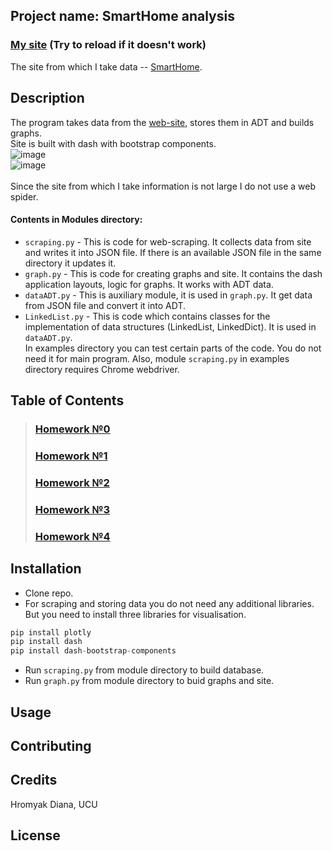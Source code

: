 ## Project name: SmartHome analysis
### [My site](https://deersmarthome.herokuapp.com/) (Try to reload if it doesn't work)
The site from which I take data -- [SmartHome](https://www.smarthomedb.com/products).
## Description
The program takes data from the [web-site](https://www.smarthomedb.com/products, 'SmartHome'), stores them in ADT and builds graphs.
<br>Site is built with dash with bootstrap components.
<br>
![image](https://user-images.githubusercontent.com/54356826/82119593-8327ee00-9788-11ea-83b6-bf75ec610d3e.png)
<br>
![image](https://user-images.githubusercontent.com/54356826/82119626-c1bda880-9788-11ea-9d85-93b969798125.png)
<br>
<br>Since the site from which I take information is not large I do not use a web spider.
#### Contents in Modules directory: 
- `scraping.py` - This is code for web-scraping. It collects data from site and writes it into JSON file. If there is an available JSON file in the same directory it updates it.
- `graph.py` - This is code for creating graphs and site. It contains the dash application layouts, logic for graphs. It works with ADT data.
- `dataADT.py` - This is auxiliary module, it is used in `graph.py`. It get data from JSON file and convert it into ADT.
- `LinkedList.py` - This is code which contains classes for the implementation of data structures (LinkedList, LinkedDict). It is used in `dataADT.py`.
<br>In examples directory you can test certain parts of the code. You do not need it for main program. Also, module `scraping.py` in examples directory requires Chrome webdriver.
## Table of Contents
> ### [Homework №0](https://github.com/Diana-Doe/homework/wiki/%D0%94%D0%BE%D0%BC%D0%B0%D1%88%D0%BD%D1%94-%D0%B7%D0%B0%D0%B2%D0%B4%D0%B0%D0%BD%D0%BD%D1%8F-0)
> ### [Homework №1](https://github.com/Diana-Doe/homework/wiki/%D0%94%D0%BE%D0%BC%D0%B0%D1%88%D0%BD%D1%94-%D0%B7%D0%B0%D0%B2%D0%B4%D0%B0%D0%BD%D0%BD%D1%8F-1)
> ### [Homework №2](https://github.com/Diana-Doe/homework/wiki/%D0%94%D0%BE%D0%BC%D0%B0%D1%88%D0%BD%D1%94-%D0%B7%D0%B0%D0%B2%D0%B4%D0%B0%D0%BD%D0%BD%D1%8F-2)
> ### [Homework №3](https://github.com/Diana-Doe/homework/wiki/%D0%94%D0%BE%D0%BC%D0%B0%D1%88%D0%BD%D1%94-%D0%B7%D0%B0%D0%B2%D0%B4%D0%B0%D0%BD%D0%BD%D1%8F-3)
> ### [Homework №4](https://github.com/Diana-Doe/homework/wiki/%D0%94%D0%BE%D0%BC%D0%B0%D1%88%D0%BD%D1%94-%D0%B7%D0%B0%D0%B2%D0%B4%D0%B0%D0%BD%D0%BD%D1%8F-4)
## Installation
- Clone repo.
- For scraping and storing data you do not need any additional libraries. But you need to install three libraries for visualisation.
```python
pip install plotly
pip install dash
pip install dash-bootstrap-components 
```
- Run `scraping.py` from module directory to build database.
- Run `graph.py` from module directory to buid graphs and site.
## Usage

## Contributing
## Credits
Hromyak Diana, UCU
## License
